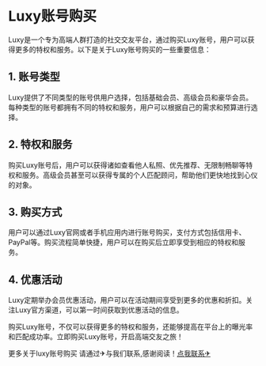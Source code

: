 # Luxy账号购买

Luxy是一个专为高端人群打造的社交交友平台，通过购买Luxy账号，用户可以获得更多的特权和服务。以下是关于Luxy账号购买的一些重要信息：

## 1. 账号类型

Luxy提供了不同类型的账号供用户选择，包括基础会员、高级会员和豪华会员。每种类型的账号都拥有不同的特权和服务，用户可以根据自己的需求和预算进行选择。

## 2. 特权和服务

购买Luxy账号后，用户可以获得诸如查看他人私照、优先推荐、无限制畅聊等特权和服务。高级会员甚至可以获得专属的个人匹配顾问，帮助他们更快地找到心仪的对象。

## 3. 购买方式

用户可以通过Luxy官网或者手机应用内进行账号购买，支付方式包括信用卡、PayPal等。购买流程简单快捷，用户可以在购买后立即享受到相应的特权和服务。

## 4. 优惠活动

Luxy定期举办会员优惠活动，用户可以在活动期间享受到更多的优惠和折扣。关注Luxy官方渠道，可以第一时间获取到优惠活动的信息。

购买Luxy账号，不仅可以获得更多的特权和服务，还能够提高在平台上的曝光率和匹配成功率。立即购买Luxy账号，开启高端交友之旅！

更多关于luxy账号购买 请通过✈与我们联系,感谢阅读！[点我联系✈](https://www.G208.com)